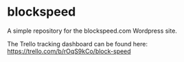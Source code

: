 # blockspeed
A simple repository for the blockspeed.com Wordpress site.

The Trello tracking dashboard can be found here: https://trello.com/b/rOqS9kCo/block-speed 
